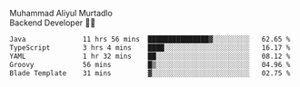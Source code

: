 Muhammad Aliyul Murtadlo
<br>
Backend Developer 👨‍💻
<br>
<!--START_SECTION:waka-->

```txt
Java              11 hrs 56 mins  ███████████████▓░░░░░░░░░   62.65 %
TypeScript        3 hrs 4 mins    ████░░░░░░░░░░░░░░░░░░░░░   16.17 %
YAML              1 hr 32 mins    ██░░░░░░░░░░░░░░░░░░░░░░░   08.12 %
Groovy            56 mins         █▒░░░░░░░░░░░░░░░░░░░░░░░   04.96 %
Blade Template    31 mins         ▓░░░░░░░░░░░░░░░░░░░░░░░░   02.75 %
```

<!--END_SECTION:waka-->
